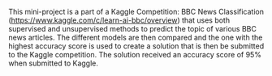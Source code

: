 This mini-project is a part of a Kaggle Competition: BBC News Classification (https://www.kaggle.com/c/learn-ai-bbc/overview) that uses both supervised and unsupervised methods to predict the topic of various BBC news articles. The different models are then compared and the one with the highest accuracy score is used to create a solution that is then be submitted to the Kaggle competition. The solution received an accuracy score of 95% when submitted to Kaggle.
